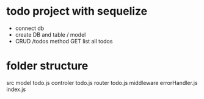 # todo project with sequelize

- connect db 
- create DB and table / model
- CRUD 
    /todos  method GET list all todos 


# folder structure
src
    model
        todo.js
    controler
        todo.js
    router
        todo.js
    middleware
        errorHandler.js
index.js

